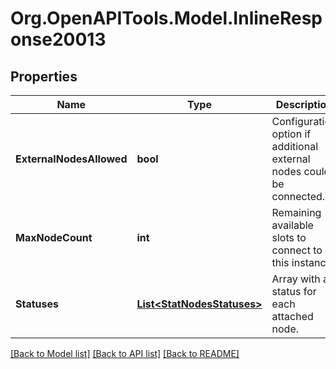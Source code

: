 
# Org.OpenAPITools.Model.InlineResponse20013

## Properties

Name | Type | Description | Notes
------------ | ------------- | ------------- | -------------
**ExternalNodesAllowed** | **bool** | Configuration option if additional external nodes could be connected. | [optional] 
**MaxNodeCount** | **int** | Remaining available slots to connect to this instance. | [optional] 
**Statuses** | [**List&lt;StatNodesStatuses&gt;**](StatNodesStatuses.md) | Array with a status for each attached node. | [optional] 

[[Back to Model list]](../README.md#documentation-for-models)
[[Back to API list]](../README.md#documentation-for-api-endpoints)
[[Back to README]](../README.md)


